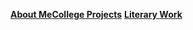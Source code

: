 <html>
<head><title>Tantreshwar Kumar</title></head>
<body>
<style>
body {
  background-image: url('New.jpg');
  background-repeat: no-repeat;
  background-attachment: fixed;
  background-size: 100% 100%;
}

.button{
	background-color: #909497;
    border: none;
    color: white;
    padding: 5px 2px;
    text-align: center;
    text-decoration: none;
    display: inline-block;
    font-size: 16px;
    margin-left: 11.3%;
    margin-right: 11.3%;
	border-radius: 8px;
    width: 10%;
}
</style>
<div>
	<a href="About Me.html" class="button Home" style="float:left"><b>About Me</b></a>
	<a href="College Projects.html" class="button College" style="float:center"><b>College Projects</b></a>
	<a href="Literary Work.html" class="button Literat" style="float:rïght"><b>Literary Work</b></a>
</div>
</body>
</html>

